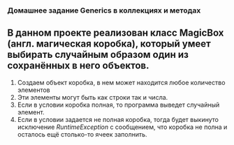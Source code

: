 ### Домашнее задание Generics в коллекциях и методах

## В данном проекте реализован класс MagicBox (англ. магическая коробка), который умеет выбирать случайным образом один из сохранённых в него объектов.
1. Создаем объект коробка, в нем может находится любое количество элементов
2. Эти элементы могут быть как строки так и числа.
3. Если в условии коробка полная, то программа выведет случайный элемент.
4. Если в условии задается не полная коробка, тогда будет выкинуто исключение 
*RuntimeException* с сообщением, что коробка не полна и осталось ещё столько-то 
ячеек заполнить.
